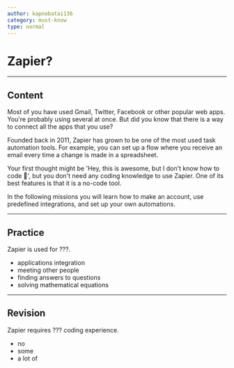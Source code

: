 ```yaml
---
author: kapnobatai136
category: must-know
type: normal
---
```


# Zapier?


---

## Content

Most of you have used Gmail, Twitter, Facebook or other popular web apps. You're probably using several at once. But did you know that there is a way to connect all the apps that you use?

Founded back in 2011, Zapier has grown to be one of the most used task automation tools. For example, you can set up a flow where you receive an email every time a change is made in a spreadsheet.

Your first thought might be 'Hey, this is awesome, but I don't know how to code 🙁', but you don't need any coding knowledge to use Zapier. One of its best features is that it is a no-code tool.

In the following missions you will learn how to make an account, use predefined integrations, and set up your own automations.


---

## Practice

Zapier is used for ???.

* applications integration
* meeting other people
* finding answers to questions
* solving mathematical equations


---

## Revision

Zapier requires ??? coding experience.

* no
* some
* a lot of
